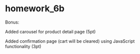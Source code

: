 # homework_6b

Bonus:

Added carousel for product detail page (5pt)

Added confirmation page (cart will be cleared) using JavaScript functionality (3pt)
